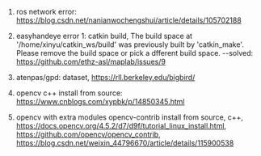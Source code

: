 1. ros network error: https://blog.csdn.net/nanianwochengshui/article/details/105702188

2. easyhandeye error 1: catkin build, The build space at '/home/xinyu/catkin_ws/build' was previously built by 'catkin_make'. Please remove the build space or pick a dfferent build space. --solved: https://github.com/ethz-asl/maplab/issues/9

3. atenpas/gpd: dataset, https://rll.berkeley.edu/bigbird/

4. opencv c++ install from source: https://www.cnblogs.com/xypbk/p/14850345.html

5. opencv with extra modules opencv-contrib install from source, c++, https://docs.opencv.org/4.5.2/d7/d9f/tutorial_linux_install.html, https://github.com/opencv/opencv_contrib, https://blog.csdn.net/weixin_44796670/article/details/115900538
